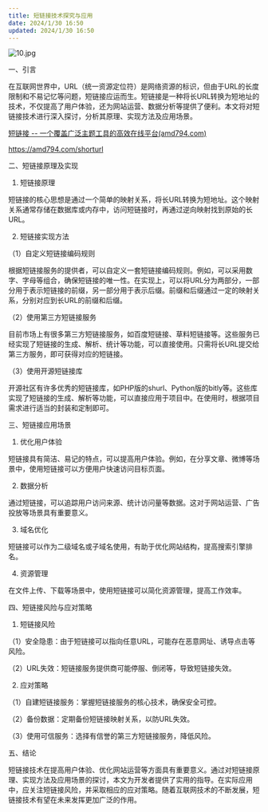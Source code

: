 ```yaml
---
title: 短链接技术探究与应用
date: 2024/1/30 16:50
updated: 2024/1/30 16:50
---
```



![10.jpg](https://p9-juejin.byteimg.com/tos-cn-i-k3u1fbpfcp/8f5d8dcd739a44169b17c23853ee4023~tplv-k3u1fbpfcp-jj-mark:0:0:0:0:q75.image#?w=1024&h=1024&s=74148&e=jpg&b=d2d4d7)

一、引言

在互联网世界中，URL（统一资源定位符）是网络资源的标识，但由于URL的长度限制和不易记忆等问题，短链接应运而生。短链接是一种将长URL转换为短地址的技术，不仅提高了用户体验，还为网站运营、数据分析等提供了便利。本文将对短链接技术进行深入探讨，分析其原理、实现方法及应用场景。

[短链接 -- 一个覆盖广泛主题工具的高效在线平台(amd794.com)](https://amd794.com/shorturl)

https://amd794.com/shorturl

二、短链接原理及实现

1. 短链接原理

短链接的核心思想是通过一个简单的映射关系，将长URL转换为短地址。这个映射关系通常存储在数据库或内存中，访问短链接时，再通过逆向映射找到原始的长URL。

2. 短链接实现方法

（1）自定义短链接编码规则

根据短链接服务的提供者，可以自定义一套短链接编码规则。例如，可以采用数字、字母等组合，确保短链接的唯一性。在实现上，可以将URL分为两部分，一部分用于表示短链接的前缀，另一部分用于表示后缀。前缀和后缀通过一定的映射关系，分别对应到长URL的前缀和后缀。

（2）使用第三方短链接服务

目前市场上有很多第三方短链接服务，如百度短链接、草料短链接等。这些服务已经实现了短链接的生成、解析、统计等功能，可以直接使用。只需将长URL提交给第三方服务，即可获得对应的短链接。

（3）使用开源短链接库

开源社区有许多优秀的短链接库，如PHP版的shurl、Python版的bitly等。这些库实现了短链接的生成、解析等功能，可以直接应用于项目中。在使用时，根据项目需求进行适当的封装和定制即可。

三、短链接应用场景

1. 优化用户体验

短链接具有简洁、易记的特点，可以提高用户体验。例如，在分享文章、微博等场景中，使用短链接可以方便用户快速访问目标页面。

2. 数据分析

通过短链接，可以追踪用户访问来源、统计访问量等数据。这对于网站运营、广告投放等场景具有重要意义。

3. 域名优化

短链接可以作为二级域名或子域名使用，有助于优化网站结构，提高搜索引擎排名。

4. 资源管理

在文件上传、下载等场景中，使用短链接可以简化资源管理，提高工作效率。

四、短链接风险与应对策略

1. 短链接风险

（1）安全隐患：由于短链接可以指向任意URL，可能存在恶意网址、诱导点击等风险。

（2）URL失效：短链接服务提供商可能停服、倒闭等，导致短链接失效。

2. 应对策略

（1）自建短链接服务：掌握短链接服务的核心技术，确保安全可控。

（2）备份数据：定期备份短链接映射关系，以防URL失效。

（3）使用可信服务：选择有信誉的第三方短链接服务，降低风险。

五、结论

短链接技术在提高用户体验、优化网站运营等方面具有重要意义。通过对短链接原理、实现方法及应用场景的探讨，本文为开发者提供了实用的指导。在实际应用中，应关注短链接风险，并采取相应的应对策略。随着互联网技术的不断发展，短链接技术有望在未来发挥更加广泛的作用。
